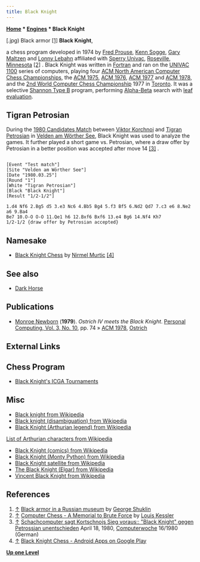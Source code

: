 ```yaml
---
title: Black Knight
---
```

**[Home](Home "Home") * [Engines](Engines "Engines") * Black Knight**

\[.jpg) Black armor <a id="cite-note-1" href="#cite-ref-1">[1]</a>
**Black Knight**,

a chess program developed in 1974 by [Fred Prouse](index.php?title=Fred_Prouse&action=edit&redlink=1 "Fred Prouse (page does not exist)"), [Kenn Sogge](index.php?title=Kenn_Sogge&action=edit&redlink=1 "Kenn Sogge (page does not exist)"), [Gary Maltzen](index.php?title=Gary_Maltzen&action=edit&redlink=1 "Gary Maltzen (page does not exist)") and [Lonny Lebahn](index.php?title=Lonny_Lebahn&action=edit&redlink=1 "Lonny Lebahn (page does not exist)") affiliated with [Sperry Univac](https://en.wikipedia.org/wiki/UNIVAC), [Roseville, Minnesota](https://en.wikipedia.org/wiki/Roseville,_Minnesota) <a id="cite-note-2" href="#cite-ref-2">[2]</a> . Black Knight was written in [Fortran](Fortran "Fortran") and ran on the [UNIVAC 1100](UNIVAC_1100 "UNIVAC 1100") series of computers, playing four [ACM North American Computer Chess Championships](ACM_North_American_Computer_Chess_Championship "ACM North American Computer Chess Championship"), the [ACM 1975](ACM_1975 "ACM 1975"), [ACM 1976](ACM_1976 "ACM 1976"), [ACM 1977](ACM_1977 "ACM 1977") and [ACM 1978](ACM_1978 "ACM 1978"), and the [2nd World Computer Chess Championship](WCCC_1977 "WCCC 1977") 1977 in [Toronto](https://en.wikipedia.org/wiki/Toronto). It was a selective [Shannon Type B](Type_B_Strategy "Type B Strategy") program, performing [Alpha-Beta](Alpha-Beta "Alpha-Beta") search with [leaf evaluation](Evaluation "Evaluation").

## Tigran Petrosian

During the [1980 Candidates Match](https://en.wikipedia.org/wiki/World_Chess_Championship_1981#1980.2F81_Candidates_Tournament) between [Viktor Korchnoi](https://en.wikipedia.org/wiki/Viktor_Korchnoi) and [Tigran Petrosian](https://en.wikipedia.org/wiki/Tigran_Petrosian) in [Velden am Wörther See](https://en.wikipedia.org/wiki/Velden_am_W%C3%B6rther_See), Black Knight was used to analyze the games. It further played a short game vs. Petrosian, where a draw offer by Petrosian in a better position was accepted after move 14 <a id="cite-note-3" href="#cite-ref-3">[3]</a> .

```

[Event "Test match"]
[Site "Velden am Wörther See"]
[Date "1980.03.25"]
[Round "1"]
[White "Tigran Petrosian"]
[Black "Black Knight"]
[Result "1/2-1/2"]

1.d4 Nf6 2.Bg5 d5 3.e3 Nc6 4.Bb5 Bg4 5.f3 Bf5 6.Nd2 Qd7 7.c3 e6 8.Ne2 a6 9.Ba4
Be7 10.O-O O-O 11.Qe1 h6 12.Bxf6 Bxf6 13.e4 Bg6 14.Nf4 Kh7
1/2-1/2 {draw offer by Petrosian accepted}

```

## Namesake

- [Black Knight Chess](index.php?title=Black_Knight_Chess&action=edit&redlink=1 "Black Knight Chess (page does not exist)") by [Nirmel Murtic](index.php?title=Nirmel_Murtic&action=edit&redlink=1 "Nirmel Murtic (page does not exist)") <a id="cite-note-4" href="#cite-ref-4">[4]</a>

## See also

- [Dark Horse](Dark_Horse "Dark Horse")

## Publications

- [Monroe Newborn](Monroe_Newborn "Monroe Newborn") (**1979**). *Ostrich IV meets the Black Knight*. [Personal Computing, Vol. 3, No. 10](Personal_Computing#3_10 "Personal Computing"), pp. 74 » [ACM 1978](ACM_1978 "ACM 1978"), [Ostrich](Ostrich "Ostrich")

## External Links

## Chess Program

- [Black Knight's ICGA Tournaments](https://www.game-ai-forum.org/icga-tournaments/program.php?id=434)

## Misc

- [Black knight from Wikipedia](https://en.wikipedia.org/wiki/Black_knight)
- [Black knight (disambiguation) from Wikipedia](https://en.wikipedia.org/wiki/Black_knight_%28disambiguation%29)
- [Black Knight (Arthurian legend) from Wikipedia](https://en.wikipedia.org/wiki/Black_Knight_%28Arthurian_legend%29)

[List of Arthurian characters from Wikipedia](https://en.wikipedia.org/wiki/List_of_Arthurian_characters)

- [Black Knight (comics) from Wikipedia](https://en.wikipedia.org/wiki/Black_Knight_%28comics%29)
- [Black Knight (Monty Python) from Wikipedia](https://en.wikipedia.org/wiki/Black_Knight_%28Monty_Python%29)
- [Black Knight satellite from Wikipedia](https://en.wikipedia.org/wiki/Black_Knight_satellite)
- [The Black Knight (Elgar) from Wikipedia](https://en.wikipedia.org/wiki/The_Black_Knight_%28Elgar%29)
- [Vincent Black Knight from Wikipedia](https://en.wikipedia.org/wiki/Vincent_Black_Knight)

## References

1. <a id="cite-ref-1" href="#cite-note-1">↑</a> [Black armor in a Russian museum](https://en.wikipedia.org/wiki/File:%D0%9A%D0%BE%D0%BD%D0%BD%D1%8B%D0%B9_%D1%80%D1%8B%D1%86%D0%B0%D1%80%D1%8C_3_%28%D0%AD%D1%80%D0%BC%D0%B8%D1%82%D0%B0%D0%B6%29.jpg) by [George Shuklin](http://commons.wikimedia.org/wiki/User:George_Shuklin)
1. <a id="cite-ref-2" href="#cite-note-2">↑</a> [Computer Chess - A Memorial to Brute Force](http://www.lkessler.com/brutefor.shtml) by [Louis Kessler](Louis_Kessler "Louis Kessler")
1. <a id="cite-ref-3" href="#cite-note-3">↑</a> [Schachcomputer sagt Kortschnojs Sieg voraus:: "Black Knight" gegen Petrossjan unentschieden](http://www.computerwoche.de/heftarchiv/1980/16/1189322/) April 18, 1980, [Computerwoche](Computerworld#Woche "Computerworld") 16/1980 (German)
1. <a id="cite-ref-4" href="#cite-note-4">↑</a> [Black Knight Chess - Android Apps on Google Play](https://play.google.com/store/apps/details?id=com.black.knight.chess&hl=en)

**[Up one Level](Engines "Engines")**

